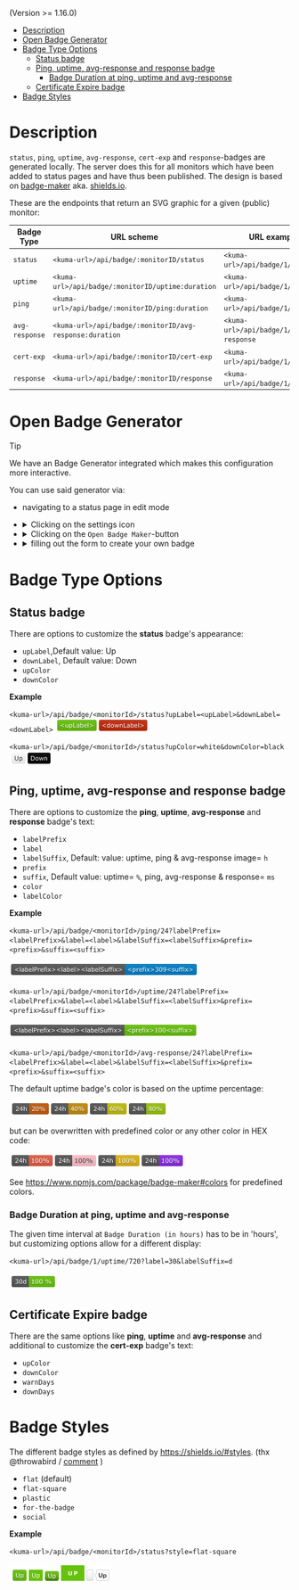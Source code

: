 (Version >= 1.16.0)

- [Description](#description)
- [Open Badge Generator](#open-badge-generator)
- [Badge Type Options](#badge-type-options)
  - [Status badge](#status-badge)
  - [Ping, uptime, avg-response and response badge](#ping-uptime-avg-response-and-response-badge)
    - [Badge Duration at ping, uptime and avg-response](#badge-duration-at-ping-uptime-and-avg-response)
  - [Certificate Expire badge](#certificate-expire-badge)
- [Badge Styles](#badge-styles)


# Description

`status`, `ping`, `uptime`, `avg-response`, `cert-exp` and `response`-badges are generated locally.
The server does this for all monitors which have been added to status pages and have thus been published.
The design is based on [badge-maker](https://www.npmjs.com/package/badge-maker) aka. [shields.io](http://shields.io/).

These are the endpoints that return an SVG graphic for a given (public) monitor:

| Badge Type     | URL scheme                                              | URL example                           | Graphic example                              |
|----------------|---------------------------------------------------------|---------------------------------------|----------------------------------------------|
| `status`       | `<kuma-url>/api/badge/:monitorID/status`                | `<kuma-url>/api/badge/1/status`       | ![image](img/badge/status-example.png)       |
| `uptime`       | `<kuma-url>/api/badge/:monitorID/uptime:duration`       | `<kuma-url>/api/badge/1/uptime`       | ![image](img/badge/uptime-example.png)       |
| `ping`         | `<kuma-url>/api/badge/:monitorID/ping:duration`         | `<kuma-url>/api/badge/1/ping`         | ![image](img/badge/ping-example.png)         |
| `avg-response` | `<kuma-url>/api/badge/:monitorID/avg-response:duration` | `<kuma-url>/api/badge/1/avg-response` | ![image](img/badge/avg-response-example.png) |
| `cert-exp`     | `<kuma-url>/api/badge/:monitorID/cert-exp`              | `<kuma-url>/api/badge/1/cert-exp`     | ![image](img/badge/cert-exp-example.png)     |
| `response`     | `<kuma-url>/api/badge/:monitorID/response`              | `<kuma-url>/api/badge/1/response`     | ![image](img/badge/response-example.png)     |

# Open Badge Generator

> [!TIP]
> We have an Badge Generator integrated which makes this configuration more interactive.
> 
> You can use said generator via: 
> - navigating to a status page in edit mode
> - <details><summary>Clicking on the settings icon</summary>
>   <p>
>   
>   ![image](img/badge/settings-button.png)
>   
>   </p>
>   </details>
> - <details><summary>Clicking on the <code>Open Badge Maker</code>-button</summary>
>   <p>
>   
>   ![image](img/badge/settings.png)
>   
>   </p>
>   </details>
> - <details><summary>filling out the form to create your own badge</summary>
>   <p>
>   
>   ![image](img/badge/open-badge-generator.png)
>   
>   </p>
>   </details>

# Badge Type Options

## Status badge

There are options to customize the **status** badge's appearance: 
- `upLabel`,Default value: Up
- `downLabel`, Default value: Down
- `upColor` 
- `downColor`

**Example**

`<kuma-url>/api/badge/<monitorId>/status?upLabel=<upLabel>&downLabel=<downLabel>` ![image](img/badge/status-label.png)

`<kuma-url>/api/badge/<monitorId>/status?upColor=white&downColor=black` ![image](img/badge/status-bw.png)

## Ping, uptime, avg-response and response badge

There are options to customize the **ping**, **uptime**, **avg-response** and **response** badge's text:
- `labelPrefix`
- `label`
- `labelSuffix`, Default: value: uptime, ping & avg-response 	image= `h`
- `prefix`
- `suffix`, Default value: uptime= `%`, ping, avg-response & response= `ms`
- `color`
- `labelColor`

**Example**

`<kuma-url>/api/badge/<monitorId>/ping/24?labelPrefix=<labelPrefix>&label=<label>&labelSuffix=<labelSuffix>&prefix=<prefix>&suffix=<suffix>`

![image](img/badge/ping-label.png)

`<kuma-url>/api/badge/<monitorId>/uptime/24?labelPrefix=<labelPrefix>&label=<label>&labelSuffix=<labelSuffix>&prefix=<prefix>&suffix=<suffix>`

![image](img/badge/uptime-label.png)

`<kuma-url>/api/badge/<monitorId>/avg-response/24?labelPrefix=<labelPrefix>&label=<label>&labelSuffix=<labelSuffix>&prefix=<prefix>&suffix=<suffix>`

The default uptime badge's color is based on the uptime percentage:

![image](img/badge/uptime-color.png)

but can be overwritten with predefined color or any other color in HEX code:

![image](img/badge/custom-colours.png)

See https://www.npmjs.com/package/badge-maker#colors for predefined colors.

### Badge Duration at ping, uptime and avg-response

The given time interval at `Badge Duration (in hours)` has to be in 'hours', but customizing options allow for a different display: 

`<kuma-url>/api/badge/1/uptime/720?label=30&labelSuffix=d`

![image](img/badge/duration.png)

## Certificate Expire badge

There are the same options like **ping**, **uptime** and **avg-response** and additional to customize the **cert-exp** badge's text: 
- `upColor`
- `downColor` 
- `warnDays` 
- `downDays`

# Badge Styles

The different badge styles as defined by https://shields.io/#styles. (thx @throwabird / [comment](https://github.com/louislam/uptime-kuma/pull/1119#issuecomment-1004760533) )

- `flat` (default)
- `flat-square`
- `plastic`
- `for-the-badge`
- `social`

**Example**

`<kuma-url>/api/badge/<monitorId>/status?style=flat-square`

![image](img/badge/badge-style.png)
